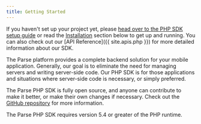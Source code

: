 ```yaml
---
title: Getting Started
---
```


If you haven't set up your project yet, please [head over to the PHP SDK setup guide](https://github.com/parse-community/parse-php-sdk#installation) or read the [Installation](#installation) section below to get up and running. You can also check out our [API Reference]({{ site.apis.php }}) for more detailed information about our SDK.

The Parse platform provides a complete backend solution for your mobile application. Generally, our goal is to eliminate the need for managing servers and writing server-side code. Our PHP SDK is for those applications and situations where server-side code is necessary, or simply preferred.

The Parse PHP SDK is fully open source, and anyone can contribute to make it better, or make their own changes if necessary.  Check out the [GitHub repository](https://github.com/parse-community/parse-php-sdk) for more information.

The Parse PHP SDK requires version 5.4 or greater of the PHP runtime.
